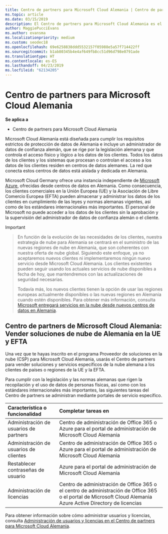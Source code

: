 ```yaml
---
title: Centro de partners para Microsoft Cloud Alemania | Centro de partners para Microsoft Cloud Alemania
ms.topic: article
ms.date: 03/15/2019
description: El Centro de partners para Microsoft Cloud Alemania es el portal de empresa para los partners de Microsoft que deseen ofrecer soluciones en la nube de Microsoft a los clientes de países de la UE y la EFTA.
author: MaggiePucciEvans
ms.author: evansma
ms.localizationpriority: medium
ms.custom: seodec18
ms.openlocfilehash: 69e6258838ddd5532157f05988e5a57f714422ff
ms.sourcegitcommit: b1ab80345b4e4af649fb8cc51d96d798e0791ade
ms.translationtype: HT
ms.contentlocale: es-ES
ms.lasthandoff: 04/23/2019
ms.locfileid: "62134205"
---
```

# <a name="partner-center-for-microsoft-cloud-germany"></a>Centro de partners para Microsoft Cloud Alemania

**Se aplica a**

-  Centro de partners para Microsoft Cloud Alemania

Microsoft Cloud Alemania está diseñada para cumplir los requisitos estrictos de protección de datos de Alemania e incluye un administrador de datos de confianza alemán, que se rige por la legislación alemana y que controla el acceso físico y lógico a los datos de los clientes. Todos los datos de los clientes y los sistemas que procesan o controlan el acceso a los datos de los clientes residen en centros de datos alemanes. La red que conecta estos centros de datos está aislada y dedicada en Alemania.

Microsoft Cloud Germany ofrece una instancia independiente de [Microsoft Azure](https://go.microsoft.com/fwlink/?linkid=847992), ofrecidas desde centros de datos en Alemania. Como consecuencia, los clientes comerciales en la Unión Europea (UE) y la Asociación de Libre Comercio Europea (EFTA) pueden almacenar y administrar los datos de los clientes en cumplimiento de las leyes y normas alemanas vigentes, así como de los estándares internacionales más importantes. El personal de Microsoft no puede acceder a los datos de los clientes sin la aprobación y la supervisión del administrador de datos de confianza alemán o el cliente.

> [!IMPORTANT]

> En función de la evolución de las necesidades de los clientes, nuestra estrategia de nube para Alemania se centrará en el suministro de las nuevas regiones de nube en Alemania, que son coherentes con nuestra oferta de nube global. Siguiendo este enfoque, ya no aceptaremos nuevos clientes ni implementaremos ningún nuevo servicio desde Microsoft Cloud Alemania. Los clientes existentes pueden seguir usando los actuales servicios de nube disponibles a fecha de hoy, que mantendremos con las actualizaciones de seguridad necesarias. 
> 
> Todavía más, los nuevos clientes tienen la opción de usar las regiones europeas actualmente disponibles o las nuevas regiones en Alemania cuando estén disponibles. Para obtener más información, consulta [Microsoft entregará servicios en la nube desde nuevos centros de datos en Alemania](https://news.microsoft.com/europe/2018/08/31/microsoft-to-deliver-cloud-services-from-new-datacentres-in-germany-in-2019-to-meet-evolving-customer-needs/). 


## <a name="partner-center-for-microsoft-cloud-germany-selling-german-cloud-solutions-in-eu-and-efta"></a>Centro de partners de Microsoft Cloud Alemania: Vender soluciones de nube de Alemania en la UE y EFTA

Una vez que te hayas inscrito en el programa Proveedor de soluciones en la nube (CSP) para Microsoft Cloud Alemania, usarás el Centro de partners para vender soluciones y servicios específicos de la nube alemana a los clientes de países o regiones de la UE y la EFTA. 

Para cumplir con la legislación y las normas alemanas que rigen la recopilación y el uso de datos de personas físicas, así como con los estándares internacionales más importantes, las siguientes tareas del Centro de partners se administran mediante portales de servicio específico. 

Característica o funcionalidad | Completar tareas en
:--- | :---
Administración de usuarios de partners | Centro de administración de Office 365 o Azure para el portal de administración de Microsoft Cloud Alemania
Administración de usuarios de clientes | Centro de administración de Office 365 o Azure para el portal de administración de Microsoft Cloud Alemania
Restablecer contraseñas de usuario | Azure para el portal de administración de Microsoft Cloud Alemania
Administración de licencias | Centro de administración de Office 365 o el centro de administración de Office 365 o el portal de Microsoft Cloud Alemania Azure Active Directory de licencias


Para obtener información sobre cómo administrar usuarios y licencias, consulta [Administración de usuarios y licencias en el Centro de partners para Microsoft Cloud Alemania](user-management-in-partner-center-for-microsoft-cloud-germany.md).


